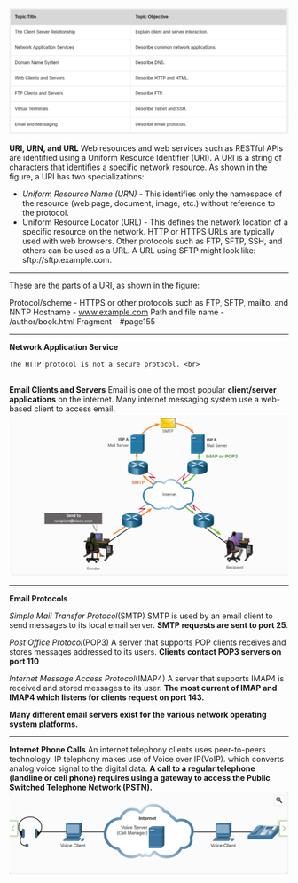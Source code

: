 ![0de643fc29a4106d3d568c247c950b1f.png](../../_resources/0de643fc29a4106d3d568c247c950b1f.png)

**URI, URN, and URL**
Web resources and web services such as RESTful APIs are identified using a Uniform Resource Identifier (URI). A URI is a string of characters that identifies a specific network resource. As shown in the figure, a URI has two specializations:

- *Uniform Resource Name (URN)* \- This identifies only the namespace of the resource (web page, document, image, etc.) without reference to the protocol.
- Uniform Resource Locator (URL) - This defines the network location of a specific resource on the network. HTTP or HTTPS URLs are typically used with web browsers. Other protocols such as FTP, SFTP, SSH, and others can be used as a URL. A URL using SFTP might look like: sftp://sftp.example.com.

* * *

These are the parts of a URI, as shown in the figure:

Protocol/scheme - HTTPS or other protocols such as FTP, SFTP, mailto, and NNTP
Hostname - www.example.com
Path and file name - /author/book.html
Fragment - #page155

* * *

**Network Application Service**

```
The HTTP protocol is not a secure protocol. <br>


```

**Email Clients and Servers**
Email is one of the most popular **client/server applications** on the internet.
Many internet messaging system use a web-based client to access email.![c56ac8fd2e7f2ea038b6e2cf0eff087d.png](../../_resources/c56ac8fd2e7f2ea038b6e2cf0eff087d.png)

* * *

**Email Protocols**

*Simple Mail Transfer Protocol*(SMTP)
SMTP is used by an email client to send messages to its local email server.
**SMTP requests are sent to port 25**.

*Post Office Protocol*(POP3)
A server that supports POP clients receives and stores messages addressed to its users.
**Clients contact POP3 servers on port 110**

*Internet Message Access Protocol*(IMAP4)
A server that supports IMAP4 is received and stored  messages to its user.
**The most current of IMAP and IMAP4 which listens for clients request on port 143.**

**Many different email servers exist for the various network operating system platforms.**

***
**Internet Phone Calls**
An internet telephony clients uses peer-to-peers technology.
IP telephony makes use of Voice over IP(VoIP). which converts analog voice signal to the digital data.
**A call to a regular telephone (landline or cell phone) requires using a gateway to access the Public Switched Telephone Network (PSTN).**
![054e423a6c01780fb50e63c49002eabd.png](../../_resources/054e423a6c01780fb50e63c49002eabd.png)
